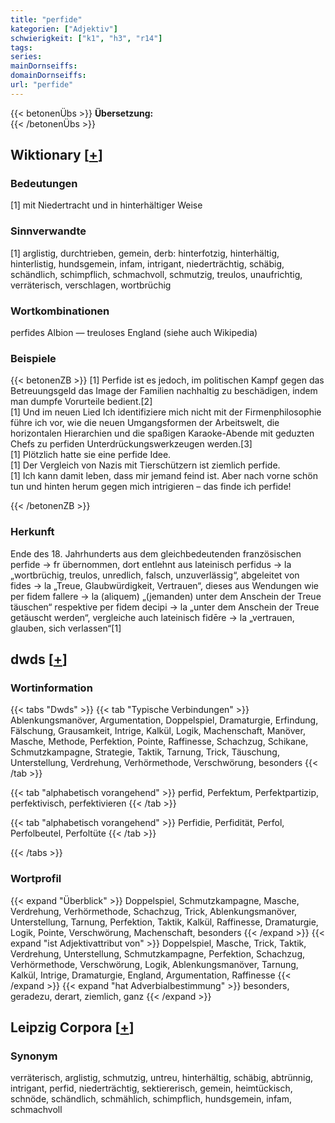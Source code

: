 ```yaml
---
title: "perfide"
kategorien: ["Adjektiv"]
schwierigkeit: ["k1", "h3", "r14"]
tags:
series:
mainDornseiffs:
domainDornseiffs:
url: "perfide"
---
```


{{< betonenÜbs >}}
**Übersetzung:**  
{{< /betonenÜbs >}}

## Wiktionary [[+](https://de.wiktionary.org/wiki/perfide)]

### Bedeutungen
[1] mit Niedertracht und in hinterhältiger Weise  

### Sinnverwandte
[1] arglistig, durchtrieben, gemein, derb: hinterfotzig, hinterhältig, hinterlistig, hundsgemein, infam, intrigant, niederträchtig, schäbig, schändlich, schimpflich, schmachvoll, schmutzig, treulos, unaufrichtig, verräterisch, verschlagen, wortbrüchig  

### Wortkombinationen
perfides Albion — treuloses England (siehe auch Wikipedia)  

### Beispiele
{{< betonenZB >}}
[1] Perfide ist es jedoch, im politischen Kampf gegen das Betreuungsgeld das Image der Familien nachhaltig zu beschädigen, indem man dumpfe Vorurteile bedient.[2]  
[1] Und im neuen Lied Ich identifiziere mich nicht mit der Firmenphilosophie führe ich vor, wie die neuen Umgangsformen der Arbeitswelt, die horizontalen Hierarchien und die spaßigen Karaoke-Abende mit geduzten Chefs zu perfiden Unterdrückungswerkzeugen werden.[3]  
[1] Plötzlich hatte sie eine perfide Idee.  
[1] Der Vergleich von Nazis mit Tierschützern ist ziemlich perfide.  
[1] Ich kann damit leben, dass mir jemand feind ist. Aber nach vorne schön tun und hinten herum gegen mich intrigieren – das finde ich perfide!  

{{< /betonenZB >}}
### Herkunft
Ende des 18. Jahrhunderts aus dem gleichbedeutenden französischen perfide → fr übernommen, dort entlehnt aus lateinisch perfidus → la „wortbrüchig, treulos, unredlich, falsch, unzuverlässig“, abgeleitet von fides → la „Treue, Glaubwürdigkeit, Vertrauen“, dieses aus Wendungen wie per fidem fallere → la (aliquem)  „(jemanden) unter dem Anschein der Treue täuschen“ respektive per fidem decipi → la „unter dem Anschein der Treue getäuscht werden“, vergleiche auch lateinisch fidēre → la „vertrauen, glauben, sich verlassen“[1]  



## dwds [[+](https://www.dwds.de/wb/perfide)]

### Wortinformation
{{< tabs "Dwds" >}}
{{< tab "Typische Verbindungen" >}}
Ablenkungsmanöver, Argumentation, Doppelspiel, Dramaturgie, Erfindung, Fälschung, Grausamkeit, Intrige, Kalkül, Logik, Machenschaft, Manöver, Masche, Methode, Perfektion, Pointe, Raffinesse, Schachzug, Schikane, Schmutzkampagne, Strategie, Taktik, Tarnung, Trick, Täuschung, Unterstellung, Verdrehung, Verhörmethode, Verschwörung, besonders
{{< /tab >}}

{{< tab "alphabetisch vorangehend" >}}
perfid, Perfektum, Perfektpartizip, perfektivisch, perfektivieren
{{< /tab >}}

{{< tab "alphabetisch vorangehend" >}}
Perfidie, Perfidität, Perfol, Perfolbeutel, Perfoltüte
{{< /tab >}}

{{< /tabs >}}

### Wortprofil
{{< expand "Überblick" >}} Doppelspiel, Schmutzkampagne, Masche, Verdrehung, Verhörmethode, Schachzug, Trick, Ablenkungsmanöver, Unterstellung, Tarnung, Perfektion, Taktik, Kalkül, Raffinesse, Dramaturgie, Logik, Pointe, Verschwörung, Machenschaft, besonders {{< /expand >}}
{{< expand "ist Adjektivattribut von" >}} Doppelspiel, Masche, Trick, Taktik, Verdrehung, Unterstellung, Schmutzkampagne, Perfektion, Schachzug, Verhörmethode, Verschwörung, Logik, Ablenkungsmanöver, Tarnung, Kalkül, Intrige, Dramaturgie, England, Argumentation, Raffinesse {{< /expand >}}
{{< expand "hat Adverbialbestimmung" >}} besonders, geradezu, derart, ziemlich, ganz {{< /expand >}}

## Leipzig Corpora [[+](https://corpora.uni-leipzig.de/en/res?word=perfide&corpusId=deu_newscrawl-public_2018)]


### Synonym
verräterisch, arglistig, schmutzig, untreu, hinterhältig, schäbig, abtrünnig, intrigant, perfid, niederträchtig, sektiererisch, gemein, heimtückisch, schnöde, schändlich, schmählich, schimpflich, hundsgemein, infam, schmachvoll


